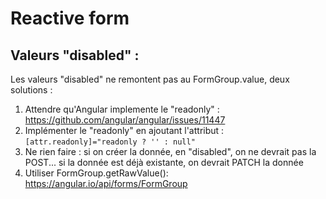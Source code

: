 Reactive form
=============

Valeurs "disabled" :
--------------------

Les valeurs "disabled" ne remontent pas au FormGroup.value, deux solutions :
1. Attendre qu'Angular implemente le "readonly" : https://github.com/angular/angular/issues/11447
2. Implémenter le "readonly" en ajoutant l'attribut : `[attr.readonly]="readonly ? '' : null"`
3. Ne rien faire : si on créer la donnée, en "disabled", on ne devrait pas la POST... si la donnée est déjà existante, on devrait PATCH la donnée
4. Utiliser FormGroup.getRawValue(): https://angular.io/api/forms/FormGroup

